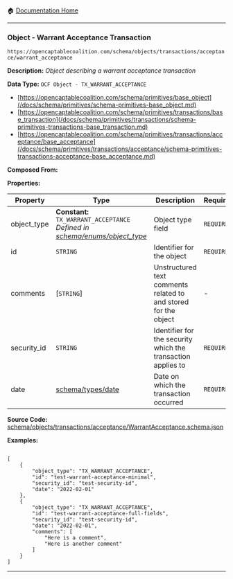 :house: [Documentation Home](/README.md)

---

### Object - Warrant Acceptance Transaction

`https://opencaptablecoalition.com/schema/objects/transactions/acceptance/warrant_acceptance`

**Description:** _Object describing a warrant acceptance transaction_

**Data Type:** `OCF Object - TX_WARRANT_ACCEPTANCE`

- [https://opencaptablecoalition.com/schema/primitives/base_object](/docs/schema/primitives/schema-primitives-base_object.md)
- [https://opencaptablecoalition.com/schema/primitives/transactions/base_transaction](/docs/schema/primitives/transactions/schema-primitives-transactions-base_transaction.md)
- [https://opencaptablecoalition.com/schema/primitives/transactions/acceptance/base_acceptance](/docs/schema/primitives/transactions/acceptance/schema-primitives-transactions-acceptance-base_acceptance.md)

**Composed From:**

**Properties:**

| Property    | Type                                                                                                                              | Description                                                     | Required   |
| ----------- | --------------------------------------------------------------------------------------------------------------------------------- | --------------------------------------------------------------- | ---------- |
| object_type | **Constant:** `TX_WARRANT_ACCEPTANCE`</br>_Defined in [schema/enums/object_type](/docs/schema/enums/schema-enums-object_type.md)_ | Object type field                                               | `REQUIRED` |
| id          | `STRING`                                                                                                                          | Identifier for the object                                       | `REQUIRED` |
| comments    | [`STRING`]</br>                                                                                                                   | Unstructured text comments related to and stored for the object | -          |
| security_id | `STRING`                                                                                                                          | Identifier for the security which the transaction applies to    | `REQUIRED` |
| date        | [schema/types/date](/docs/schema/types/schema-types-date.md)                                                                      | Date on which the transaction occurred                          | `REQUIRED` |

**Source Code:** [schema/objects/transactions/acceptance/WarrantAcceptance.schema.json](/schema/objects/transactions/acceptance/WarrantAcceptance.schema.json)

**Examples:**

```

[
    {
        "object_type": "TX_WARRANT_ACCEPTANCE",
        "id": "test-warrant-acceptance-minimal",
        "security_id": "test-security-id",
        "date": "2022-02-01"
    },
    {
        "object_type": "TX_WARRANT_ACCEPTANCE",
        "id": "test-warrant-acceptance-full-fields",
        "security_id": "test-security-id",
        "date": "2022-02-01",
        "comments": [
            "Here is a comment",
            "Here is another comment"
        ]
    }
]

```

---
